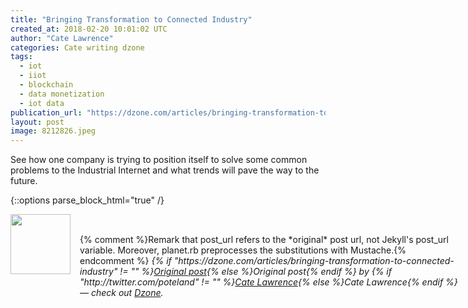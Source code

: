 ```yaml
---
title: "Bringing Transformation to Connected Industry"
created_at: 2018-02-20 10:01:02 UTC
author: "Cate Lawrence"
categories: Cate writing dzone
tags: 
  - iot
  - iiot
  - blockchain
  - data monetization
  - iot data
publication_url: "https://dzone.com/articles/bringing-transformation-to-connected-industry"
layout: post
image: 8212826.jpeg
---
```

See how one company is trying to position itself to solve some common problems to the Industrial Internet and what trends will pave the way to the future.


{::options parse_block_html="true" /}
<div class="author">
   <img src="http://www.rss-specifications.com/rss-spec-rss.gif" style="width: 96px; height: 96;">
   <span style="position: absolute; padding: 32px 15px;">{% comment %}Remark that post_url refers to the *original* post url, not Jekyll's post_url variable. Moreover, planet.rb preprocesses the substitutions with Mustache.{% endcomment %}
      <i>{% if "https://dzone.com/articles/bringing-transformation-to-connected-industry" != "" %}<a href="https://dzone.com/articles/bringing-transformation-to-connected-industry">Original post</a>{% else %}Original post{% endif %} by {% if "http://twitter.com/poteland" != "" %}<a href="http://twitter.com/poteland">Cate Lawrence</a>{% else %}Cate Lawrence{% endif %} &mdash; check out <a href="https://dzone.com">Dzone</a>.</i>
  </span>
</div>
